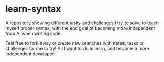 # learn-syntax
A repository showing different tasks and challenges I try to solve to teach myself proper syntax, with the end goal of becoming more independent from AI when writing code.

Feel free to fork away or create new branches with Katas, tasks or challenges for me to try! All I want to do is learn, and become a more independent developer.
